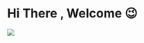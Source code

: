 # Hi There , Welcome 😉

<img src="https://github-readme-stats.vercel.app/api?username=amirreza0sh&show_icons=true&theme=dark"/>
